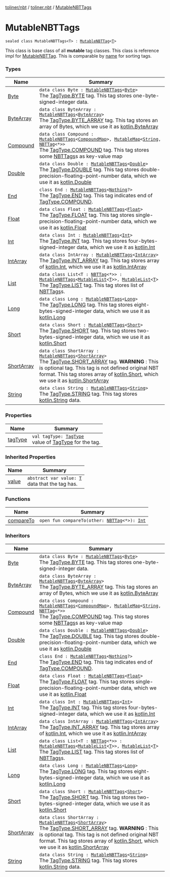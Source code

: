 [toliner/nbt](../../index.md) / [toliner.nbt](../index.md) / [MutableNBTTags](./index.md)

# MutableNBTTags

`sealed class MutableNBTTags<T> : `[`MutableNBTTag`](../-mutable-n-b-t-tag/index.md)`<`[`T`](index.md#T)`>`

This class is base class of all **mutable** tag classes.
This class is reference impl for [MutableNBTTag](../-mutable-n-b-t-tag/index.md).
This is comparable by [name](#) for sorting tags.

### Types

| Name | Summary |
|---|---|
| [Byte](-byte/index.md) | `data class Byte : `[`MutableNBTTags`](./index.md)`<`[`Byte`](https://kotlinlang.org/api/latest/jvm/stdlib/kotlin/-byte/index.html)`>`<br>The [TagType.BYTE](../-tag-type/-b-y-t-e.md) tag. This tag stores one-byte-signed-integer data. |
| [ByteArray](-byte-array/index.md) | `data class ByteArray : `[`MutableNBTTags`](./index.md)`<`[`ByteArray`](https://kotlinlang.org/api/latest/jvm/stdlib/kotlin/-byte-array/index.html)`>`<br>The [TagType.BYTE_ARRAY](../-tag-type/-b-y-t-e_-a-r-r-a-y.md) tag. This tag stores an array of Bytes, which we use it as [kotlin.ByteArray](https://kotlinlang.org/api/latest/jvm/stdlib/kotlin/-byte-array/index.html) |
| [Compound](-compound/index.md) | `data class Compound : `[`MutableNBTTags`](./index.md)`<`[`CompoundMap`](../-compound-map/index.md)`>, `[`MutableMap`](https://kotlinlang.org/api/latest/jvm/stdlib/kotlin.collections/-mutable-map/index.html)`<`[`String`](https://kotlinlang.org/api/latest/jvm/stdlib/kotlin/-string/index.html)`, `[`NBTTag`](../-n-b-t-tag/index.md)`<*>>`<br>The [TagType.COMPOUND](../-tag-type/-c-o-m-p-o-u-n-d.md) tag. This tag stores some [NBTTags](../-n-b-t-tags/index.md)s as key-value map |
| [Double](-double/index.md) | `data class Double : `[`MutableNBTTags`](./index.md)`<`[`Double`](https://kotlinlang.org/api/latest/jvm/stdlib/kotlin/-double/index.html)`>`<br>The [TagType.DOUBLE](../-tag-type/-d-o-u-b-l-e.md) tag. This tag stores double-precision-floating-point-number data, which we use it as [kotlin.Double](https://kotlinlang.org/api/latest/jvm/stdlib/kotlin/-double/index.html) |
| [End](-end/index.md) | `class End : `[`MutableNBTTags`](./index.md)`<`[`Nothing`](https://kotlinlang.org/api/latest/jvm/stdlib/kotlin/-nothing/index.html)`?>`<br>The [TagType.END](../-tag-type/-e-n-d.md) tag. This tag indicates end of [TagType.COMPOUND](../-tag-type/-c-o-m-p-o-u-n-d.md). |
| [Float](-float/index.md) | `data class Float : `[`MutableNBTTags`](./index.md)`<`[`Float`](https://kotlinlang.org/api/latest/jvm/stdlib/kotlin/-float/index.html)`>`<br>The [TagType.FLOAT](../-tag-type/-f-l-o-a-t.md) tag. This tag stores single-precision-floating-point-number data, which we use it as [kotlin.Float](https://kotlinlang.org/api/latest/jvm/stdlib/kotlin/-float/index.html) |
| [Int](-int/index.md) | `data class Int : `[`MutableNBTTags`](./index.md)`<`[`Int`](https://kotlinlang.org/api/latest/jvm/stdlib/kotlin/-int/index.html)`>`<br>The [TagType.INT](../-tag-type/-i-n-t.md) tag. This tag stores four-bytes-signed-integer data, which we use it as [kotlin.Int](https://kotlinlang.org/api/latest/jvm/stdlib/kotlin/-int/index.html) |
| [IntArray](-int-array/index.md) | `data class IntArray : `[`MutableNBTTags`](./index.md)`<`[`IntArray`](https://kotlinlang.org/api/latest/jvm/stdlib/kotlin/-int-array/index.html)`>`<br>The [TagType.INT_ARRAY](../-tag-type/-i-n-t_-a-r-r-a-y.md) tag. This tag stores array of [kotlin.Int](https://kotlinlang.org/api/latest/jvm/stdlib/kotlin/-int/index.html), which we use it as [kotlin.IntArray](https://kotlinlang.org/api/latest/jvm/stdlib/kotlin/-int-array/index.html) |
| [List](-list/index.md) | `data class List<T : `[`NBTTag`](../-n-b-t-tag/index.md)`<*>> : `[`MutableNBTTags`](./index.md)`<`[`MutableList`](https://kotlinlang.org/api/latest/jvm/stdlib/kotlin.collections/-mutable-list/index.html)`<`[`T`](-list/index.md#T)`>>, `[`MutableList`](https://kotlinlang.org/api/latest/jvm/stdlib/kotlin.collections/-mutable-list/index.html)`<`[`T`](-list/index.md#T)`>`<br>The [TagType.LIST](../-tag-type/-l-i-s-t.md) tag. This tag stores list of [NBTTags](../-n-b-t-tags/index.md)s. |
| [Long](-long/index.md) | `data class Long : `[`MutableNBTTags`](./index.md)`<`[`Long`](https://kotlinlang.org/api/latest/jvm/stdlib/kotlin/-long/index.html)`>`<br>The [TagType.LONG](../-tag-type/-l-o-n-g.md) tag. This tag stores eight-bytes-signed-integer data, which we use it as [kotlin.Long](https://kotlinlang.org/api/latest/jvm/stdlib/kotlin/-long/index.html) |
| [Short](-short/index.md) | `data class Short : `[`MutableNBTTags`](./index.md)`<`[`Short`](https://kotlinlang.org/api/latest/jvm/stdlib/kotlin/-short/index.html)`>`<br>The [TagType.SHORT](../-tag-type/-s-h-o-r-t.md) tag. This tag stores two-bytes-signed-integer data, which we use it as [kotlin.Short](https://kotlinlang.org/api/latest/jvm/stdlib/kotlin/-short/index.html) |
| [ShortArray](-short-array/index.md) | `data class ShortArray : `[`MutableNBTTags`](./index.md)`<`[`ShortArray`](https://kotlinlang.org/api/latest/jvm/stdlib/kotlin/-short-array/index.html)`>`<br>The [TagType.SHORT_ARRAY](../-tag-type/-s-h-o-r-t_-a-r-r-a-y.md) tag. **WARNING** : This is optional tag. This tag is not defined original NBT format. This tag stores array of [kotlin.Short](https://kotlinlang.org/api/latest/jvm/stdlib/kotlin/-short/index.html), which we use it as [kotlin.ShortArray](https://kotlinlang.org/api/latest/jvm/stdlib/kotlin/-short-array/index.html) |
| [String](-string/index.md) | `data class String : `[`MutableNBTTags`](./index.md)`<`[`String`](https://kotlinlang.org/api/latest/jvm/stdlib/kotlin/-string/index.html)`>`<br>The [TagType.STRING](../-tag-type/-s-t-r-i-n-g.md) tag. This tag stores [kotlin.String](https://kotlinlang.org/api/latest/jvm/stdlib/kotlin/-string/index.html) data. |

### Properties

| Name | Summary |
|---|---|
| [tagType](tag-type.md) | `val tagType: `[`TagType`](../-tag-type/index.md)<br>value of [TagType](../-tag-type/index.md) for the tag. |

### Inherited Properties

| Name | Summary |
|---|---|
| [value](../-mutable-n-b-t-tag/value.md) | `abstract var value: `[`T`](../-mutable-n-b-t-tag/index.md#T)<br>data that the tag has. |

### Functions

| Name | Summary |
|---|---|
| [compareTo](compare-to.md) | `open fun compareTo(other: `[`NBTTag`](../-n-b-t-tag/index.md)`<*>): `[`Int`](https://kotlinlang.org/api/latest/jvm/stdlib/kotlin/-int/index.html) |

### Inheritors

| Name | Summary |
|---|---|
| [Byte](-byte/index.md) | `data class Byte : `[`MutableNBTTags`](./index.md)`<`[`Byte`](https://kotlinlang.org/api/latest/jvm/stdlib/kotlin/-byte/index.html)`>`<br>The [TagType.BYTE](../-tag-type/-b-y-t-e.md) tag. This tag stores one-byte-signed-integer data. |
| [ByteArray](-byte-array/index.md) | `data class ByteArray : `[`MutableNBTTags`](./index.md)`<`[`ByteArray`](https://kotlinlang.org/api/latest/jvm/stdlib/kotlin/-byte-array/index.html)`>`<br>The [TagType.BYTE_ARRAY](../-tag-type/-b-y-t-e_-a-r-r-a-y.md) tag. This tag stores an array of Bytes, which we use it as [kotlin.ByteArray](https://kotlinlang.org/api/latest/jvm/stdlib/kotlin/-byte-array/index.html) |
| [Compound](-compound/index.md) | `data class Compound : `[`MutableNBTTags`](./index.md)`<`[`CompoundMap`](../-compound-map/index.md)`>, `[`MutableMap`](https://kotlinlang.org/api/latest/jvm/stdlib/kotlin.collections/-mutable-map/index.html)`<`[`String`](https://kotlinlang.org/api/latest/jvm/stdlib/kotlin/-string/index.html)`, `[`NBTTag`](../-n-b-t-tag/index.md)`<*>>`<br>The [TagType.COMPOUND](../-tag-type/-c-o-m-p-o-u-n-d.md) tag. This tag stores some [NBTTags](../-n-b-t-tags/index.md)s as key-value map |
| [Double](-double/index.md) | `data class Double : `[`MutableNBTTags`](./index.md)`<`[`Double`](https://kotlinlang.org/api/latest/jvm/stdlib/kotlin/-double/index.html)`>`<br>The [TagType.DOUBLE](../-tag-type/-d-o-u-b-l-e.md) tag. This tag stores double-precision-floating-point-number data, which we use it as [kotlin.Double](https://kotlinlang.org/api/latest/jvm/stdlib/kotlin/-double/index.html) |
| [End](-end/index.md) | `class End : `[`MutableNBTTags`](./index.md)`<`[`Nothing`](https://kotlinlang.org/api/latest/jvm/stdlib/kotlin/-nothing/index.html)`?>`<br>The [TagType.END](../-tag-type/-e-n-d.md) tag. This tag indicates end of [TagType.COMPOUND](../-tag-type/-c-o-m-p-o-u-n-d.md). |
| [Float](-float/index.md) | `data class Float : `[`MutableNBTTags`](./index.md)`<`[`Float`](https://kotlinlang.org/api/latest/jvm/stdlib/kotlin/-float/index.html)`>`<br>The [TagType.FLOAT](../-tag-type/-f-l-o-a-t.md) tag. This tag stores single-precision-floating-point-number data, which we use it as [kotlin.Float](https://kotlinlang.org/api/latest/jvm/stdlib/kotlin/-float/index.html) |
| [Int](-int/index.md) | `data class Int : `[`MutableNBTTags`](./index.md)`<`[`Int`](https://kotlinlang.org/api/latest/jvm/stdlib/kotlin/-int/index.html)`>`<br>The [TagType.INT](../-tag-type/-i-n-t.md) tag. This tag stores four-bytes-signed-integer data, which we use it as [kotlin.Int](https://kotlinlang.org/api/latest/jvm/stdlib/kotlin/-int/index.html) |
| [IntArray](-int-array/index.md) | `data class IntArray : `[`MutableNBTTags`](./index.md)`<`[`IntArray`](https://kotlinlang.org/api/latest/jvm/stdlib/kotlin/-int-array/index.html)`>`<br>The [TagType.INT_ARRAY](../-tag-type/-i-n-t_-a-r-r-a-y.md) tag. This tag stores array of [kotlin.Int](https://kotlinlang.org/api/latest/jvm/stdlib/kotlin/-int/index.html), which we use it as [kotlin.IntArray](https://kotlinlang.org/api/latest/jvm/stdlib/kotlin/-int-array/index.html) |
| [List](-list/index.md) | `data class List<T : `[`NBTTag`](../-n-b-t-tag/index.md)`<*>> : `[`MutableNBTTags`](./index.md)`<`[`MutableList`](https://kotlinlang.org/api/latest/jvm/stdlib/kotlin.collections/-mutable-list/index.html)`<`[`T`](-list/index.md#T)`>>, `[`MutableList`](https://kotlinlang.org/api/latest/jvm/stdlib/kotlin.collections/-mutable-list/index.html)`<`[`T`](-list/index.md#T)`>`<br>The [TagType.LIST](../-tag-type/-l-i-s-t.md) tag. This tag stores list of [NBTTags](../-n-b-t-tags/index.md)s. |
| [Long](-long/index.md) | `data class Long : `[`MutableNBTTags`](./index.md)`<`[`Long`](https://kotlinlang.org/api/latest/jvm/stdlib/kotlin/-long/index.html)`>`<br>The [TagType.LONG](../-tag-type/-l-o-n-g.md) tag. This tag stores eight-bytes-signed-integer data, which we use it as [kotlin.Long](https://kotlinlang.org/api/latest/jvm/stdlib/kotlin/-long/index.html) |
| [Short](-short/index.md) | `data class Short : `[`MutableNBTTags`](./index.md)`<`[`Short`](https://kotlinlang.org/api/latest/jvm/stdlib/kotlin/-short/index.html)`>`<br>The [TagType.SHORT](../-tag-type/-s-h-o-r-t.md) tag. This tag stores two-bytes-signed-integer data, which we use it as [kotlin.Short](https://kotlinlang.org/api/latest/jvm/stdlib/kotlin/-short/index.html) |
| [ShortArray](-short-array/index.md) | `data class ShortArray : `[`MutableNBTTags`](./index.md)`<`[`ShortArray`](https://kotlinlang.org/api/latest/jvm/stdlib/kotlin/-short-array/index.html)`>`<br>The [TagType.SHORT_ARRAY](../-tag-type/-s-h-o-r-t_-a-r-r-a-y.md) tag. **WARNING** : This is optional tag. This tag is not defined original NBT format. This tag stores array of [kotlin.Short](https://kotlinlang.org/api/latest/jvm/stdlib/kotlin/-short/index.html), which we use it as [kotlin.ShortArray](https://kotlinlang.org/api/latest/jvm/stdlib/kotlin/-short-array/index.html) |
| [String](-string/index.md) | `data class String : `[`MutableNBTTags`](./index.md)`<`[`String`](https://kotlinlang.org/api/latest/jvm/stdlib/kotlin/-string/index.html)`>`<br>The [TagType.STRING](../-tag-type/-s-t-r-i-n-g.md) tag. This tag stores [kotlin.String](https://kotlinlang.org/api/latest/jvm/stdlib/kotlin/-string/index.html) data. |
